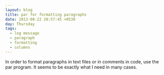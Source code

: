 ```yaml
---
layout: blog
title: par for formatting paragraphs
date: 2013-08-22 20:57:45 +0530
day: Thursday
tags:
  - log message
  - paragraph
  - formatting
  - columns
---
```


In order to format paragraphs in text files or in comments in code, use the par program. It seems to be exactly what I need in many cases. 
